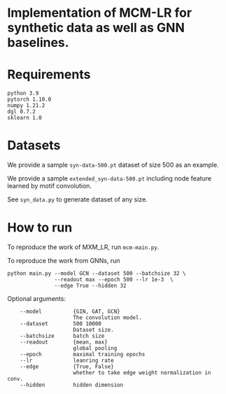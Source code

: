 # Implementation of MCM-LR for synthetic data as well as GNN baselines.

# Requirements
```
python 3.9
pytorch 1.10.0
numpy 1.21.2
dgl 0.7.2
sklearn 1.0
```



   
# Datasets
We provide a sample `syn-data-500.pt` dataset of size 500 as an example. 

We provide a sample `extended_syn-data-500.pt` including node feature learned by motif convolution.

See `syn_data.py` to generate dataset of any size.

# How to run
To reproduce the work of MXM_LR, run `mcm-main.py`.

To reproduce the work from GNNs, run

```
python main.py --model GCN --dataset 500 --batchsize 32 \
               --readout max --epoch 500 --lr 1e-3  \
               --edge True --hidden 32
```
Optional arguments:
```
    --model          {GIN, GAT, GCN} 
                     The convolution model.
    --dataset        500 10000
                     Dataset size. 
    --batchsize      batch size
    --readout        {mean, max}
                     global pooling
    --epoch          maximal training epochs
    --lr             leanring rate
    --edge           {True, False} 
                     whether to take edge weight normalization in conv.
    --hidden         hidden dimension
```